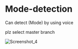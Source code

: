 # Mode-detection
Can detect (Mode)  by using voice

plz select master branch 

![Screenshot_4](https://github.com/user-attachments/assets/7aeb590b-5f7d-4242-b9a1-f64c8e3e260e)

